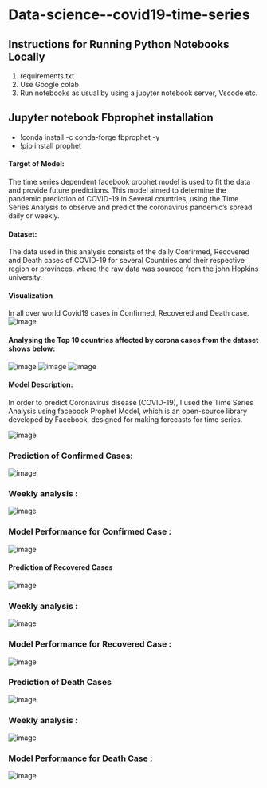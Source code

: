 # Data-science--covid19-time-series


## Instructions for Running Python Notebooks Locally

1. requirements.txt
2. Use Google colab
3. Run notebooks as usual by using a jupyter notebook server, Vscode etc.

## Jupyter notebook Fbprophet installation 
 * !conda install -c conda-forge fbprophet -y
 * !pip install prophet



#### Target of Model:
The time series dependent facebook prophet model is used to fit the data and provide future predictions. This model aimed to determine the pandemic prediction of COVID-19 in Several countries, using the Time Series Analysis to observe and predict the coronavirus pandemic’s spread daily or weekly.

#### Dataset: 
The data used in this analysis consists of the daily Confirmed, Recovered and Death cases of COVID-19 for several Countries and their respective region or provinces. where the raw data was sourced from the john Hopkins university.  
#### Visualization 
In all over world Covid19 cases in Confirmed, Recovered and Death case.
![image](https://user-images.githubusercontent.com/73145010/156256681-93d8bcec-7e84-4808-98e9-5024cd82c644.png)

#### Analysing the Top 10 countries affected by corona cases from the dataset shows below:

![image](https://user-images.githubusercontent.com/73145010/156257130-a53fcd1b-ccc3-4cc4-b5a2-17db413146a6.png)
![image](https://user-images.githubusercontent.com/73145010/156257153-55dcae32-9ca1-4f46-8bb4-3d43618a2a2c.png)
![image](https://user-images.githubusercontent.com/73145010/156257192-881ecd82-106d-4a30-b8d1-7d2c3a7f248e.png)


#### Model Description: 
In order to predict Coronavirus disease (COVID-19), I used the Time Series Analysis using facebook Prophet Model, which is an open-source library developed by Facebook, designed for making forecasts for time series.

![image](https://user-images.githubusercontent.com/73145010/156255858-94a5b333-c4f6-48ef-ad45-2564a7656013.png)


### Prediction of Confirmed Cases:
![image](https://user-images.githubusercontent.com/73145010/156257670-61e06e5d-36bf-4d6a-ae3c-3343854583a9.png)

### Weekly analysis :
![image](https://user-images.githubusercontent.com/73145010/156257847-adec9b78-593d-4473-99ab-fdfbe0d87beb.png)

### Model Performance for Confirmed Case :
![image](https://user-images.githubusercontent.com/73145010/156257994-782ea132-9011-4e97-a137-1be9788a8b32.png)


#### Prediction of Recovered Cases
![image](https://user-images.githubusercontent.com/73145010/156258397-08af1475-ce4b-4a66-aeca-8bc51c7ca393.png)

### Weekly analysis :
![image](https://user-images.githubusercontent.com/73145010/156258443-a53672a2-9d20-4ac8-9fcd-18773829797b.png)


### Model Performance for Recovered Case :
![image](https://user-images.githubusercontent.com/73145010/156258504-fd2e154e-e4c5-4b87-ae4a-d113de315d92.png)



### Prediction of Death Cases
![image](https://user-images.githubusercontent.com/73145010/156258655-1e84f2de-b258-4509-9406-1af046571ee8.png)

### Weekly analysis :
![image](https://user-images.githubusercontent.com/73145010/156258443-a53672a2-9d20-4ac8-9fcd-18773829797b.png)


### Model Performance for Death Case :
![image](https://user-images.githubusercontent.com/73145010/156258805-7575b7fb-49fd-4f68-bc72-8b776c15197f.png)




